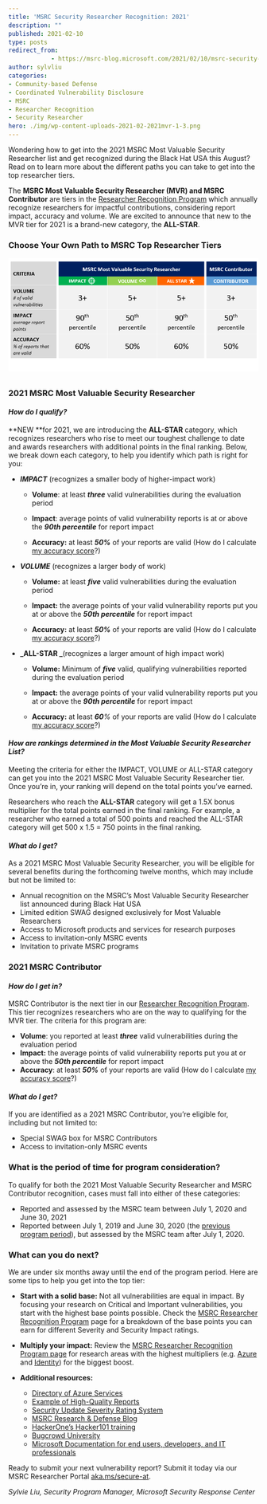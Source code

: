 ```yaml
---
title: 'MSRC Security Researcher Recognition: 2021'
description: ""
published: 2021-02-10
type: posts
redirect_from:
            - https://msrc-blog.microsoft.com/2021/02/10/msrc-security-researcher-recognition-2021/
author: sylvliu
categories:
- Community-based Defense
- Coordinated Vulnerability Disclosure
- MSRC
- Researcher Recognition
- Security Researcher
hero: ./img/wp-content-uploads-2021-02-2021mvr-1-3.png
---
```

<!-- wp:paragraph -->

Wondering how to get into the 2021 MSRC Most Valuable Security Researcher list and get recognized during the Black Hat USA this August? Read on to learn more about the different paths you can take to get into the top researcher tiers.

<!-- /wp:paragraph -->

<!-- wp:paragraph -->

The **MSRC Most Valuable Security Researcher (MVR) **and** MSRC Contributor** are tiers in the [Researcher Recognition Program](https://www.microsoft.com/en-us/msrc/researcher-recognition-program) which annually recognize researchers for impactful contributions, considering report impact, accuracy and volume. We are excited to announce that new to the MVR tier for 2021 is a brand-new category, the **ALL-STAR**.

<!-- /wp:paragraph -->

<!-- wp:heading {"level":3} -->

### Choose Your Own Path to MSRC Top Researcher Tiers

<!-- /wp:heading -->

<!-- wp:image {"id":12765,"width":912,"height":412,"sizeSlug":"large","linkDestination":"none"} -->

![](./img/wp-content-uploads-2021-02-2021mvr-1-3.png)

<!-- /wp:image -->

<!-- wp:heading -->

##

<!-- /wp:heading -->

<!-- wp:heading {"level":3} -->

### 2021 MSRC Most Valuable Security Researcher

<!-- /wp:heading -->

<!-- wp:heading {"level":4} -->

#### _How do I qualify?_

<!-- /wp:heading -->

<!-- wp:paragraph -->

**NEW **for 2021, we are introducing the **ALL-STAR** category, which recognizes researchers who rise to meet our toughest challenge to date and awards researchers with additional points in the final ranking. Below, we break down each category, to help you identify which path is right for you:

<!-- /wp:paragraph -->

<!-- wp:columns -->

<!-- wp:column {"width":"100%"} -->

<!-- wp:list -->

- **_IMPACT_** (recognizes a smaller body of higher-impact work)

  - **Volume**: at least **_three_** valid vulnerabilities during the evaluation period

  - **Impact**: average points of valid vulnerability reports is at or above the **_90th percentile_** for report impact

  - **Accuracy:** at least **_50%_** of your reports are valid (How do I calculate [my accuracy score](https://www.microsoft.com/en-us/msrc/researcher-recognition-program)?)  


* **_VOLUME_** (recognizes a larger body of work)

  - **Volume:** at least **_five_** valid vulnerabilities during the evaluation period

  - **Impact:** the average points of your valid vulnerability reports put you at or above the **_50th percentile_** for report impact

  - **Accuracy:** at least **_50%_** of your reports are valid (How do I calculate [my accuracy score](https://www.microsoft.com/en-us/msrc/researcher-recognition-program)?)  


- **_ALL-STAR _**(recognizes a larger amount of high impact work)

  - **Volume:** Minimum of **_five_** valid, qualifying vulnerabilities reported during the evaluation period

  - **Impact:** the average points of your valid vulnerability reports put you at or above the **_90th percentile_** for report impact

  - **Accuracy:** at least **_60_**_%_ of your reports are valid (How do I calculate [my accuracy score](https://www.microsoft.com/en-us/msrc/researcher-recognition-program)?)

<!-- /wp:list -->

<!-- /wp:column -->

<!-- /wp:columns -->

<!-- wp:heading {"level":4} -->

#### _How are rankings determined in the Most Valuable Security Researcher List?_

<!-- /wp:heading -->

<!-- wp:paragraph -->

Meeting the criteria for either the IMPACT, VOLUME or ALL-STAR category can get you into the 2021 MSRC Most Valuable Security Researcher tier. Once you’re in, your ranking will depend on the total points you’ve earned.

<!-- /wp:paragraph -->

<!-- wp:paragraph -->

Researchers who reach the **ALL-STAR** category will get a 1.5X bonus multiplier for the total points earned in the final ranking. For example, a researcher who earned a total of 500 points and reached the ALL-STAR category will get 500 x 1.5 = 750 points in the final ranking.

<!-- /wp:paragraph -->

<!-- wp:heading {"level":4} -->

#### _What do I get?_

<!-- /wp:heading -->

<!-- wp:paragraph -->

As a 2021 MSRC Most Valuable Security Researcher, you will be eligible for several benefits during the forthcoming twelve months, which may include but not be limited to:

<!-- /wp:paragraph -->

<!-- wp:list -->

- Annual recognition on the MSRC’s Most Valuable Security Researcher list announced during Black Hat USA
- Limited edition SWAG designed exclusively for Most Valuable Researchers
- Access to Microsoft products and services for research purposes
- Access to invitation-only MSRC events
- Invitation to private MSRC programs

<!-- /wp:list -->

<!-- wp:paragraph -->

<!-- /wp:paragraph -->

<!-- wp:heading {"level":3} -->

### 2021 MSRC Contributor

<!-- /wp:heading -->

<!-- wp:heading {"level":4} -->

#### _How do I get in?_

<!-- /wp:heading -->

<!-- wp:paragraph -->

MSRC Contributor is the next tier in our [Researcher Recognition Program](https://msrc-blog.microsoft.com/2019/07/29/the-way-we-recognize-our-security-researchers/). This tier recognizes researchers who are on the way to qualifying for the MVR tier. The criteria for this program are:

<!-- /wp:paragraph -->

<!-- wp:list -->

- **Volume**: you reported at least **_three_** valid vulnerabilities during the evaluation period
- **Impact:** the average points of valid vulnerability reports put you at or above the **_50th percentile_** for report impact
- **Accuracy**: at least **_50%_** of your reports are valid (How do I calculate [my accuracy score](https://www.microsoft.com/en-us/msrc/researcher-recognition-program)?)

<!-- /wp:list -->

<!-- wp:heading {"level":4} -->

#### _What do I get?_

<!-- /wp:heading -->

<!-- wp:paragraph -->

If you are identified as a 2021 MSRC Contributor, you’re eligible for, including but not limited to:

<!-- /wp:paragraph -->

<!-- wp:list -->

- Special SWAG box for MSRC Contributors
- Access to invitation-only MSRC events

<!-- /wp:list -->

<!-- wp:paragraph -->

<!-- /wp:paragraph -->

<!-- wp:heading {"level":3} -->

### What is the period of time for program consideration?

<!-- /wp:heading -->

<!-- wp:paragraph -->

To qualify for both the 2021 Most Valuable Security Researcher and MSRC Contributor recognition, cases must fall into either of these categories:

<!-- /wp:paragraph -->

<!-- wp:list -->

- Reported and assessed by the MSRC team between July 1, 2020 and June 30, 2021
- Reported between July 1, 2019 and June 30, 2020 (the [previous program period](https://msrc-blog.microsoft.com/2020/08/05/announcing-2020-msrc-most-valuable-security-researchers/)), but assessed by the MSRC team after July 1, 2020.

<!-- /wp:list -->

<!-- wp:paragraph -->

<!-- /wp:paragraph -->

<!-- wp:heading {"level":3} -->

### What can you do next?

<!-- /wp:heading -->

<!-- wp:paragraph -->

We are under six months away until the end of the program period. Here are some tips to help you get into the top tier:

<!-- /wp:paragraph -->

<!-- wp:list -->

- **Start with a solid base:** Not all vulnerabilities are equal in impact. By focusing your research on Critical and Important vulnerabilities, you start with the highest base points possible. Check the [MSRC Researcher Recognition Program](https://www.microsoft.com/en-us/msrc/researcher-recognition-program) page for a breakdown of the base points you can earn for different Severity and Security Impact ratings.

- **Multiply your impact:** Review the [MSRC Researcher Recognition Program page](http://www.microsoft.com/en-us/msrc/researcher-recognition-program) for research areas with the highest multipliers (e.g. [Azure](https://azure.microsoft.com/en-us/services/) and [Identity](https://www.microsoft.com/en-us/msrc/bounty-microsoft-identity)) for the biggest boost.

- **Additional resources:**

  - [Directory of Azure Services](https://azure.microsoft.com/en-us/services/)
  - [Example of High-Quality Reports](https://www.microsoft.com/en-us/msrc/bounty-example-report-submission?rtc=1)
  - [Security Update Severity Rating System](https://www.microsoft.com/en-us/msrc/security-update-severity-rating-system)
  - [MSRC Research & Defense Blog](https://blogs.technet.microsoft.com/srd/)
  - [HackerOne’s Hacker101 training](https://www.hackerone.com/hacker101)
  - [Bugcrowd University](https://www.bugcrowd.com/hackers/bugcrowd-university/)
  - [Microsoft Documentation for end users, developers, and IT professionals](https://docs.microsoft.com/en-us/)

<!-- /wp:list -->

<!-- wp:paragraph -->

Ready to submit your next vulnerability report? Submit it today via our MSRC Researcher Portal [aka.ms/secure-at](https://msrc.microsoft.com/create-report).

<!-- /wp:paragraph -->

<!-- wp:paragraph -->

_Sylvie Liu, Security Program Manager, Microsoft Security Response Center_

<!-- /wp:paragraph -->
